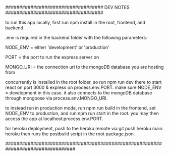 ################################### DEV NOTES ###################################

to run this app locally, first run npm install in the root, frontend, and backend.

.env is required in the backend folder with the following parameters:

NODE_ENV = either 'development' or 'production'

PORT = the port to run the express server on

MONGO_URI = the connection uri to the mongoDB database you are hosting from

concurrently is installed in the root folder, so run npm run dev there to start react on port 3000 & express on process.env.PORT. make sure NODE_ENV = development in this case. it also connects to the mongoDB database through mongoose via process.env.MONGO_URI.

to instead run in production mode, run npm run build in the frontend, set NODE_ENV to production, and run npm run start in the root. you may then access the app at localhost:process.env.PORT.

for heroku deployment, push to the heroku remote via git push heroku main. heroku then runs the postbuild script in the root package.json.

#################################################################################
